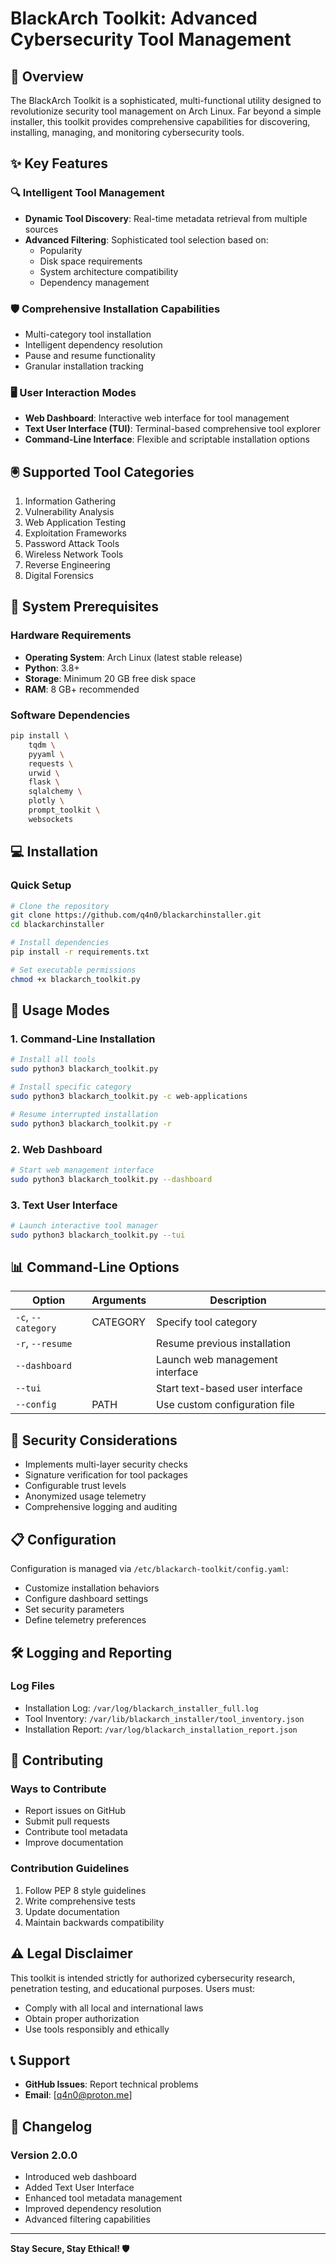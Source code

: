 # BlackArch Toolkit: Advanced Cybersecurity Tool Management

## 🌟 Overview

The BlackArch Toolkit is a sophisticated, multi-functional utility designed to revolutionize security tool management on Arch Linux. Far beyond a simple installer, this toolkit provides comprehensive capabilities for discovering, installing, managing, and monitoring cybersecurity tools.

## ✨ Key Features

### 🔍 Intelligent Tool Management
- **Dynamic Tool Discovery**: Real-time metadata retrieval from multiple sources
- **Advanced Filtering**: Sophisticated tool selection based on:
  - Popularity
  - Disk space requirements
  - System architecture compatibility
  - Dependency management

### 🛡️ Comprehensive Installation Capabilities
- Multi-category tool installation
- Intelligent dependency resolution
- Pause and resume functionality
- Granular installation tracking

### 🖥️ User Interaction Modes
- **Web Dashboard**: Interactive web interface for tool management
- **Text User Interface (TUI)**: Terminal-based comprehensive tool explorer
- **Command-Line Interface**: Flexible and scriptable installation options

## 🖲️ Supported Tool Categories

1. Information Gathering
2. Vulnerability Analysis
3. Web Application Testing
4. Exploitation Frameworks
5. Password Attack Tools
6. Wireless Network Tools
7. Reverse Engineering
8. Digital Forensics

## 🔧 System Prerequisites

### Hardware Requirements
- **Operating System**: Arch Linux (latest stable release)
- **Python**: 3.8+
- **Storage**: Minimum 20 GB free disk space
- **RAM**: 8 GB+ recommended

### Software Dependencies
```bash
pip install \
    tqdm \
    pyyaml \
    requests \
    urwid \
    flask \
    sqlalchemy \
    plotly \
    prompt_toolkit \
    websockets
```

## 💻 Installation

### Quick Setup
```bash
# Clone the repository
git clone https://github.com/q4n0/blackarchinstaller.git
cd blackarchinstaller

# Install dependencies
pip install -r requirements.txt

# Set executable permissions
chmod +x blackarch_toolkit.py
```

## 🚀 Usage Modes

### 1. Command-Line Installation
```bash
# Install all tools
sudo python3 blackarch_toolkit.py

# Install specific category
sudo python3 blackarch_toolkit.py -c web-applications

# Resume interrupted installation
sudo python3 blackarch_toolkit.py -r
```

### 2. Web Dashboard
```bash
# Start web management interface
sudo python3 blackarch_toolkit.py --dashboard
```

### 3. Text User Interface
```bash
# Launch interactive tool manager
sudo python3 blackarch_toolkit.py --tui
```

## 📊 Command-Line Options

| Option | Arguments | Description |
|--------|-----------|-------------|
| `-c`, `--category` | CATEGORY | Specify tool category |
| `-r`, `--resume` | | Resume previous installation |
| `--dashboard` | | Launch web management interface |
| `--tui` | | Start text-based user interface |
| `--config` | PATH | Use custom configuration file |

## 🔐 Security Considerations

- Implements multi-layer security checks
- Signature verification for tool packages
- Configurable trust levels
- Anonymized usage telemetry
- Comprehensive logging and auditing

## 📋 Configuration

Configuration is managed via `/etc/blackarch-toolkit/config.yaml`:
- Customize installation behaviors
- Configure dashboard settings
- Set security parameters
- Define telemetry preferences

## 🛠️ Logging and Reporting

### Log Files
- Installation Log: `/var/log/blackarch_installer_full.log`
- Tool Inventory: `/var/lib/blackarch_installer/tool_inventory.json`
- Installation Report: `/var/log/blackarch_installation_report.json`

## 🤝 Contributing

### Ways to Contribute
- Report issues on GitHub
- Submit pull requests
- Contribute tool metadata
- Improve documentation

### Contribution Guidelines
1. Follow PEP 8 style guidelines
2. Write comprehensive tests
3. Update documentation
4. Maintain backwards compatibility

## ⚠️ Legal Disclaimer

This toolkit is intended strictly for authorized cybersecurity research, penetration testing, and educational purposes. Users must:
- Comply with all local and international laws
- Obtain proper authorization
- Use tools responsibly and ethically

## 📞 Support

- **GitHub Issues**: Report technical problems
- **Email**: [q4n0@proton.me]

## 🔄 Changelog

### Version 2.0.0
- Introduced web dashboard
- Added Text User Interface
- Enhanced tool metadata management
- Improved dependency resolution
- Advanced filtering capabilities

---

**Stay Secure, Stay Ethical! 🛡️**
